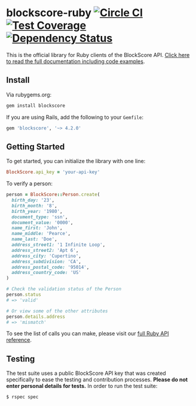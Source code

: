 # blockscore-ruby [![Circle CI](https://circleci.com/gh/BlockScore/blockscore-ruby/tree/master.svg?style=shield)](https://circleci.com/gh/BlockScore/blockscore-ruby) [![Test Coverage](https://codeclimate.com/github/BlockScore/blockscore-ruby/badges/coverage.svg)](https://codeclimate.com/github/BlockScore/blockscore-ruby/coverage) [![Dependency Status](https://gemnasium.com/BlockScore/blockscore-ruby.svg)](https://gemnasium.com/BlockScore/blockscore-ruby)

This is the official library for Ruby clients of the BlockScore API. [Click here to read the full documentation including code examples](http://docs.blockscore.com/ruby/).

## Install

Via rubygems.org:

```ruby
gem install blockscore
```

If you are using Rails, add the following to your `Gemfile`:

```ruby
gem 'blockscore', '~> 4.2.0'
```

## Getting Started

To get started, you can initialize the library with one line:

```ruby
BlockScore.api_key = 'your-api-key'
```

To verify a person:

```ruby
person = BlockScore::Person.create(
  birth_day: '23',
  birth_month: '8',
  birth_year: '1980',
  document_type: 'ssn',
  document_value: '0000',
  name_first: 'John',
  name_middle: 'Pearce',
  name_last: 'Doe',
  address_street1: '1 Infinite Loop',
  address_street2: 'Apt 6',
  address_city: 'Cupertino',
  address_subdivision: 'CA',
  address_postal_code: '95014',
  address_country_code: 'US'
)

# Check the validation status of the Person
person.status
# => 'valid'

# Or view some of the other attributes
person.details.address
# => 'mismatch'
```

To see the list of calls you can make, please visit our [full Ruby API reference](http://docs.blockscore.com/ruby/).

## Testing

The test suite uses a public BlockScore API key that was created specifically to ease the testing and contribution processes. **Please do not enter personal details for tests.** In order to run the test suite:

```shell
$ rspec spec
```
